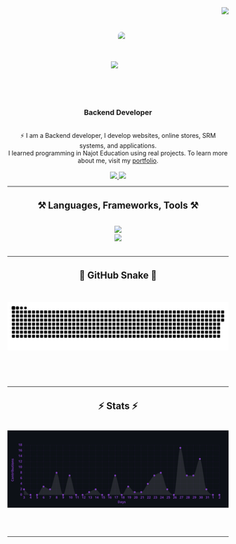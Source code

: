 <img align="right" src="https://visitor-badge.laobi.icu/badge?page_id=salesp07.salesp07" />
<br />
<h1 align="center" style="display: flex; align-items: center; justify-content: center;">
    <img src="https://readme-typing-svg.herokuapp.com/?font=Righteous&size=35%C2%A2er=true&vCenter=true&width=500&height=70&duration=4000&lines=Hi+There!+%F0%9F%91%8B;+I%27m+Akramxon+Ibodullayev%20!;" />
    <img height="150" style="border-radius: 10px;" src="https://www.wingstechsolutions.com/wp-content/uploads/2022/03/full-stack-development.gif" />
</h1>

<h3 align="center">Backend Developer</h3>
<br />
<div align="center">
    ⚡ I am a Backend developer, I develop websites, online stores, SRM systems, and applications.<br />
    I learned programming in Najot Education using real projects. To learn more about me, visit my <a href="#" target="_blank">portfolio</a>.
</div>
<br />

<div align="center">
    <a href="mailto:your-email@example.com">
        <img src="https://img.shields.io/badge/Gmail-333333?style=for-the-badge&logo=gmail&logoColor=red" />
    </a>
    <a href="https://www.linkedin.com/in/ja%E2%80%99farxon-saidumarov-bab317296/" target="_blank">
        <img src="https://img.shields.io/badge/LinkedIn-0077B5?style=for-the-badge&logo=linkedin&logoColor=white" />
    </a>
</div>

<hr />

<h2 align="center">⚒️ Languages, Frameworks, Tools ⚒️</h2>
<br />
<div align="center">
    <img src="https://skillicons.dev/icons?i=python,django" /><br />
    <img src="https://skillicons.dev/icons?i=html,css,bootstrap,figma,git,github,linux" /><br />
</div>

<br />
<hr />

<div align="center">
    <h2>🐍 GitHub Snake 🐍</h2>
    <br />
    <p align="center">
        <img width="1000" src="assets/github-snake.svg" alt="snake" />
    </p>
    <br /><br /><br />
</div>

<hr />

<h2 align="center">⚡ Stats ⚡</h2>
<br />
<div align="center">
    <img src="/assets/graph.svg" />
</div>

<br /><br />
<hr />
<br />
